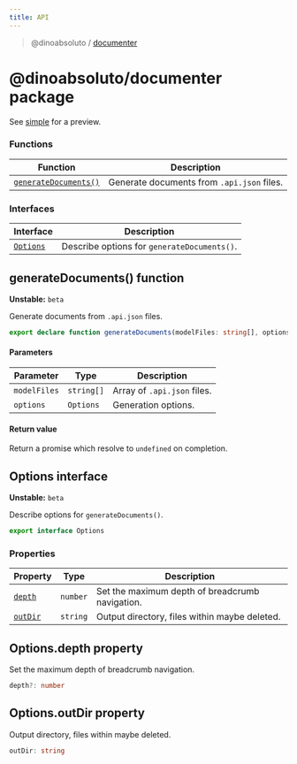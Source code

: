 ```yaml
---
title: API
---
```

> @dinoabsoluto / [documenter](index)

# @dinoabsoluto/documenter package

See [simple](../../simple) for a preview.

### Functions

Function                                                  | Description                                |
----------------------------------------------------------|--------------------------------------------|
[`generateDocuments()`](index#generatedocuments-function) | Generate documents from `.api.json` files. |

### Interfaces

Interface                            | Description                                 |
-------------------------------------|---------------------------------------------|
[`Options`](index#options-interface) | Describe options for `generateDocuments()`. |

## generateDocuments() function

**Unstable:** `beta`

Generate documents from `.api.json` files.

```typescript
export declare function generateDocuments(modelFiles: string[], options: Options): Promise<void>
```

#### Parameters

Parameter    | Type       | Description                 |
-------------|------------|-----------------------------|
`modelFiles` | `string[]` | Array of `.api.json` files. |
`options`    | `Options`  | Generation options.         |

#### Return value

 Return a promise which resolve to `undefined` on completion.

## Options interface

**Unstable:** `beta`

Describe options for `generateDocuments()`.

```typescript
export interface Options 
```

### Properties

Property                                 | Type     | Description                                     |
-----------------------------------------|----------|-------------------------------------------------|
[`depth`](index#optionsdepth-property)   | `number` | Set the maximum depth of breadcrumb navigation. |
[`outDir`](index#optionsoutdir-property) | `string` | Output directory, files within maybe deleted.   |

## Options.depth property

Set the maximum depth of breadcrumb navigation.

```typescript
depth?: number
```

## Options.outDir property

Output directory, files within maybe deleted.

```typescript
outDir: string
```
